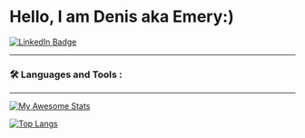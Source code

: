 <h1>Hello, I am Denis aka Emery:)</h1>

<div id="badges">
  <a href="https://www.linkedin.com/in/denis-teluchin/">
    <img src="https://img.shields.io/badge/LinkedIn-blue?style=for-the-badge&logo=linkedin&logoColor=white" alt="LinkedIn Badge"/>
  </a>

</div>

---

### :hammer_and_wrench: Languages and Tools :

---

<div class="flex-inline">

[![My Awesome Stats](https://awesome-github-stats.azurewebsites.net/user-stats/emerymastering)](https://git.io/awesome-stats-card)

[![Top Langs](https://github-readme-stats.vercel.app/api/top-langs/?username=emerymastering)](https://github.com/anuraghazra/github-readme-stats)

  </div>
